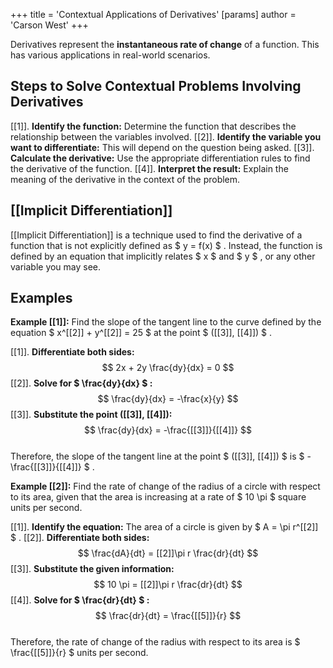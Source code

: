 +++
 title = 'Contextual Applications of Derivatives'
[params]
	author = 'Carson West'
+++

Derivatives represent the **instantaneous rate of change** of a function.  This has various applications in real-world scenarios. 
## Steps to Solve Contextual Problems Involving Derivatives

[[1]]. **Identify the function:** Determine the function that describes the relationship between the variables involved.
[[2]]. **Identify the variable you want to differentiate:** This will depend on the question being asked.
[[3]]. **Calculate the derivative:** Use the appropriate differentiation rules to find the derivative of the function.
[[4]]. **Interpret the result:** Explain the meaning of the derivative in the context of the problem.

## [[Implicit Differentiation]] 

[[Implicit Differentiation]] is a technique used to find the derivative of a function that is not explicitly defined as  $ y = f(x) $ . Instead, the function is defined by an equation that implicitly relates  $ x $  and  $ y $ , or any other variable you may see.

## Examples

**Example [[1]]:** Find the slope of the tangent line to the curve defined by the equation  $ x^[[2]] + y^[[2]] = 25 $  at the point  $ ([[3]], [[4]]) $ .

[[1]]. **Differentiate both sides:** 
 $$ 2x + 2y \frac{dy}{dx} = 0 $$  [[2]]. **Solve for  $ \frac{dy}{dx} $ :**
 $$ \frac{dy}{dx} = -\frac{x}{y} $$  [[3]]. **Substitute the point ([[3]], [[4]]):**
 $$ \frac{dy}{dx} = -\frac{[[3]]}{[[4]]} $$  
Therefore, the slope of the tangent line at the point  $ ([[3]], [[4]]) $  is  $ -\frac{[[3]]}{[[4]]} $ .

**Example [[2]]:**  Find the rate of change of the radius of a circle with respect to its area, given that the area is increasing at a rate of  $ 10 \pi $  square units per second.

[[1]]. **Identify the equation:** The area of a circle is given by  $ A = \pi r^[[2]] $ .
[[2]]. **Differentiate both sides:**
 $$ \frac{dA}{dt} = [[2]]\pi r \frac{dr}{dt} $$  [[3]]. **Substitute the given information:** 
 $$ 10 \pi = [[2]]\pi r \frac{dr}{dt} $$  [[4]]. **Solve for  $ \frac{dr}{dt} $ :**
 $$ \frac{dr}{dt} = \frac{[[5]]}{r} $$  
Therefore, the rate of change of the radius with respect to its area is  $ \frac{[[5]]}{r} $  units per second. 
